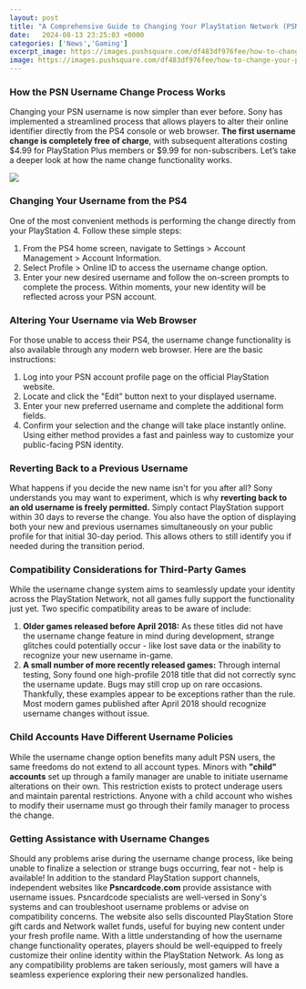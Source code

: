 ```yaml
---
layout: post
title: "A Comprehensive Guide to Changing Your PlayStation Network (PSN) Username"
date:   2024-08-13 23:25:03 +0000
categories: ['News','Gaming']
excerpt_image: https://images.pushsquare.com/df483df976fee/how-to-change-your-psn-username-playstation-network-guide-1.large.jpg
image: https://images.pushsquare.com/df483df976fee/how-to-change-your-psn-username-playstation-network-guide-1.large.jpg
---
```


### How the PSN Username Change Process Works
Changing your PSN username is now simpler than ever before. Sony has implemented a streamlined process that allows players to alter their online identifier directly from the PS4 console or web browser. **The first username change is completely free of charge**, with subsequent alterations costing $4.99 for PlayStation Plus members or $9.99 for non-subscribers. Let’s take a deeper look at how the name change functionality works.

![](https://i.ytimg.com/vi/DHL2vKQ7CGQ/maxresdefault.jpg)
### Changing Your Username from the PS4
One of the most convenient methods is performing the change directly from your PlayStation 4. Follow these simple steps:
1. From the PS4 home screen, navigate to Settings > Account Management > Account Information. 
2. Select Profile > Online ID to access the username change option. 
3. Enter your new desired username and follow the on-screen prompts to complete the process.
Within moments, your new identity will be reflected across your PSN account.
### Altering Your Username via Web Browser  
For those unable to access their PS4, the username change functionality is also available through any modern web browser. Here are the basic instructions:
1. Log into your PSN account profile page on the official PlayStation website.
2. Locate and click the "Edit" button next to your displayed username.
3. Enter your new preferred username and complete the additional form fields.
4. Confirm your selection and the change will take place instantly online.
Using either method provides a fast and painless way to customize your public-facing PSN identity.
### Reverting Back to a Previous Username  
What happens if you decide the new name isn't for you after all? Sony understands you may want to experiment, which is why **reverting back to an old username is freely permitted.** Simply contact PlayStation support within 30 days to reverse the change.
You also have the option of displaying both your new and previous usernames simultaneously on your public profile for that initial 30-day period. This allows others to still identify you if needed during the transition period.
### Compatibility Considerations for Third-Party Games
While the username change system aims to seamlessly update your identity across the PlayStation Network, not all games fully support the functionality just yet. Two specific compatibility areas to be aware of include:
1. **Older games released before April 2018:** As these titles did not have the username change feature in mind during development, strange glitches could potentially occur - like lost save data or the inability to recognize your new username in-game. 
2. **A small number of more recently released games:** Through internal testing, Sony found one high-profile 2018 title that did not correctly sync the username update. Bugs may still crop up on rare occasions.  
Thankfully, these examples appear to be exceptions rather than the rule. Most modern games published after April 2018 should recognize username changes without issue.
### Child Accounts Have Different Username Policies  
While the username change option benefits many adult PSN users, the same freedoms do not extend to all account types. Minors with **"child" accounts** set up through a family manager are unable to initiate username alterations on their own. 
This restriction exists to protect underage users and maintain parental restrictions. Anyone with a child account who wishes to modify their username must go through their family manager to process the change.
### Getting Assistance with Username Changes
Should any problems arise during the username change process, like being unable to finalize a selection or strange bugs occurring, fear not - help is available! In addition to the standard PlayStation support channels, independent websites like **Psncardcode.com** provide assistance with username issues.
Psncardcode specialists are well-versed in Sony's systems and can troubleshoot username problems or advise on compatibility concerns. The website also sells discounted PlayStation Store gift cards and Network wallet funds, useful for buying new content under your fresh profile name.
With a little understanding of how the username change functionality operates, players should be well-equipped to freely customize their online identity within the PlayStation Network. As long as any compatibility problems are taken seriously, most gamers will have a seamless experience exploring their new personalized handles.